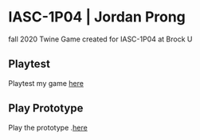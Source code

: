 # IASC-1P04 | Jordan Prong
fall 2020
Twine Game created for IASC-1P04 at Brock U

## Playtest
Playtest my game [here](playtest/playtest)

## Play Prototype
Play the prototype .[here](prototype/DrySandsProto-10-31-2020-V1.0.html)


